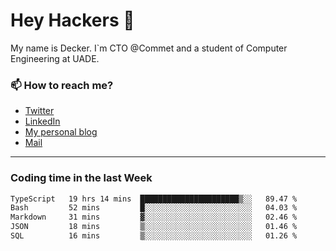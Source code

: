 # Hey Hackers 👋

My name is Decker. I`m CTO @Commet and a student of Computer Engineering at UADE.

### 📫 How to reach me?
- [Twitter](https://x.com/0xDecker) 
- [LinkedIn](https://www.linkedin.com/in/decker-urbano/) 
- [My personal blog](http://decker.sh) 
- [Mail](mailto:me@decker.sh)

---

### Coding time in the last Week

<!--START_SECTION:waka-->

```txt
TypeScript   19 hrs 14 mins  ██████████████████████▒░░   89.47 %
Bash         52 mins         █░░░░░░░░░░░░░░░░░░░░░░░░   04.03 %
Markdown     31 mins         ▓░░░░░░░░░░░░░░░░░░░░░░░░   02.46 %
JSON         18 mins         ▒░░░░░░░░░░░░░░░░░░░░░░░░   01.46 %
SQL          16 mins         ▒░░░░░░░░░░░░░░░░░░░░░░░░   01.26 %
```

<!--END_SECTION:waka-->
